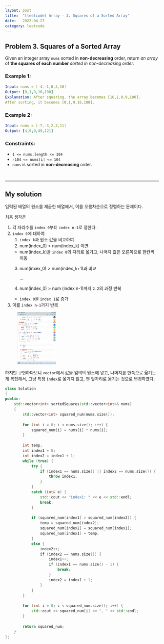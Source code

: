```yaml
---
layout: post
title:  "[leetcode] Array - 3. Squares of a Sorted Array"
date:   2022-04-27
category: leetcode
---
```


## Problem 3. Squares of a Sorted Array
Given an integer array `nums` sorted in **non-decreasing** order, return *an array* of **the squares of each number** *sorted in non-decreasing order*.

### Example 1:
```yaml
Input: nums = [-4,-1,0,3,10]
Output: [0,1,9,16,100]
Explanation: After squaring, the array becomes [16,1,0,9,100].
After sorting, it becomes [0,1,9,16,100].
```


### Example 2:
```yaml
Input: nums = [-7,-3,2,3,11]
Output: [4,9,9,49,121]
```

### Constraints:
* `1 <= nums.length <= 104`
* `-104 <= nums[i] <= 104`
* `nums` is sorted in **non-decreasing** order.

<br>

---
## My solution

입력된 배열의 원소를 제곱한 배열에서, 이를 오름차순으로 정렬하는 문제이다.

처음 생각은
1. 각 자리수를 `index 0`부터 `index n-1`로 정한다.
2. `index 0`에 대하여
    1. `index k`과 원소 값을 비교하여
    2. num(index_0) > num(index_k) 이면
      * num(index_k)을 `index 0`의 자리로 옮기고, 나머지 값은 오른쪽으로 한칸씩 이동
    3. num(inxex_0) > num(index_k+1)과 비교

       ...

    4. num(index_0) > num (index n-1)까지 `2.2`의 과정 반복
      * `index 0`을 `index 1`로 증가
3. 이를 `index n-1`까지 반복

<figure>
	<img src="/public/img/leetcode/leetcode-array-3.PNG" alt="" width="30%" height="30%"> 
</figure>

하지만 구현하다보니 `vector`에서 값을 임의의 원소에 넣고, 나머지를 한쪽으로 옮기는 게 복잡해서, 그냥 특정 `index`로 옮기지 않고, 맨 앞자리로 옮기는 것으로 변경하였다.

```cpp
class Solution
{
public:
    std::vector<int> sortedSquares(std::vector<int>& nums)
    {
        std::vector<int> squared_num(nums.size());

        for (int i = 0; i < nums.size(); i++) {
            squared_num[i] = nums[i] * nums[i];
        }

        int temp;
        int index1 = 0;
        int index2 = index1 + 1;
        while (true) {
            try {
                if (index1 == nums.size() || index2 == nums.size()) {
                    throw index1;
                }
            }
            catch (int& e) {
                std::cout << "index1: " << e << std::endl;
                break;
            }

            if (squared_num[index1] > squared_num[index2]) {
                temp = squared_num[index2];
                squared_num[index2] = squared_num[index1];
                squared_num[index1] = temp;
            }
            else {
                index2++;
                if (index2 == nums.size()) {
                    index1++;
                    if (index1 == nums.size() - 1) {
                        break;
                    }
                    index2 = index1 + 1;
                }
            }
        }

        for (int i = 0; i < squared_num.size(); i++) {
            std::cout << squared_num[i] << ", " << std::endl;
        }

        return squared_num;
    }
};
```
